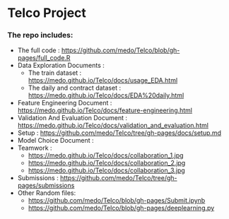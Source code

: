 # Telco Project


### The repo includes:

* The full code : https://github.com/medo/Telco/blob/gh-pages/full_code.R
* Data Exploration Documents :
  * The train dataset : https://medo.github.io/Telco/docs/usage_EDA.html
  * The daily and contract dataset : https://medo.github.io/Telco/docs/EDA%20daily.html
* Feature Engineering Document : https://medo.github.io/Telco/docs/feature-engineering.html
* Validation And Evaluation Document : https://medo.github.io/Telco/docs/validation_and_evaluation.html
* Setup : https://github.com/medo/Telco/tree/gh-pages/docs/setup.md
* Model Choice Document : 
* Teamwork :
  * https://medo.github.io/Telco/docs/collaboration_1.jpg
  * https://medo.github.io/Telco/docs/collaboration_2.jpg
  * https://medo.github.io/Telco/docs/collaboration_3.jpg
* Submissions : https://github.com/medo/Telco/tree/gh-pages/submissions
* Other Random files:
  * https://github.com/medo/Telco/blob/gh-pages/Submit.ipynb
  * https://github.com/medo/Telco/blob/gh-pages/deeplearning.py

